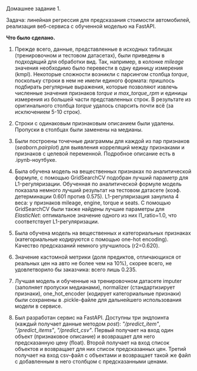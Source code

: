 Домашнее задание 1.

Задача: линейная регрессия для предсказания стоимости автомобилей, реализация веб-сервиса с обученной моделью на FastAPI.

**Что было сделано.**
1. Прежде всего, данные, представленные в исходных таблицах (тренировочном и тестовом датасетах), были приведены в подходящий для обработки вид. Так, например, в колонке *mileage* значения необходимо было перевести в одну единицу измерения (kmpl). Некоторые сложности возникли с парсингом столбца *torque*, поскольку строки в нем не имели единого формата: пришлось подбирать регулярные выражения, которые позволяют извлечь численные значения признаков *torque* и *max_torque_rpm* и единицы измерения из большей части представленных строк. В результате из оригинального столбца *torque* удалось спарсить почти всё (за исключением 5-10 строк).

2. Строки с одинаковым признаковым описанием были удалены. Пропуски в столбцах были заменены на медианы. 

3. Были построены точечные диаграммы для каждой из пар признаков (*seaborn.pairplot*) для выявления корреляций между признаками и признаков с целевой переменной. Подробное описание есть в .ipynb-ноутбуке.

4. Была обучена модель на вещественных признаках по аналитической формуле, с помощью GridSearchCV подобран лучший параметр для L1-регуляризации. Обученная по аналитической формуле модель показала немного лучший результат на тестовом датасете (коэф. детерминации 0.601 против 0.575). L1-регуляризация занулила 4 веса: у признаков mileage, engine, torque и seats. С помощью GridSearchCV были также найдены лучшие параметры для *ElasticNet*: оптимальное значение одного из них l1_ratio=1.0, что соответствует L1-регуляризации.

5. Была обучена модель на вещественных и категориальных признаках (категориальные кодируются с помощью one-hot encoding). Качество предсказаний немного улучшилось (r2=0.620).

6. Значение кастомной метрики (доля предиктов, отличающихся от реальных цен на авто не более чем на 10%), скорее всего, не удовлетворило бы заказчика: всего лишь 0.235.

7. Лучшая модель и обученные на тренировочном датасете imputer (заполняет пропуски медианами), normalizer (стандартизирует признаки), one_hot_encoder (кодирует категориальные признаки) были сохранены в .pickle-файле для дальнейшего использования модели в сервисе.

8. Был разработан сервис на FastAPI. Доступны три эндпоинта (каждый получает данные методом *post*): *"/predict_item"*, *"/predict_items"*, *"/predict_csv"*. Первый получает на вход один объект (признаковое описание) и возвращает для него предсказанную цену (float). Второй получает на вход список объектов и возвращает для них список предсказанных цен. Третий получает на вход csv-файл с объектами и возвращает такой же файл с добавленным в него столбцом с предсказанными ценами.
